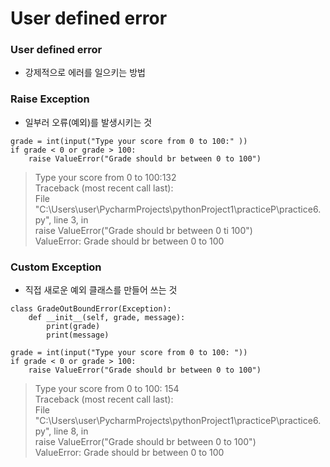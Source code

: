 User defined error
==

### User defined error
+ 강제적으로 에러를 일으키는 방법


### Raise Exception
+ 일부러 오류(예외)를 발생시키는 것
```
grade = int(input("Type your score from 0 to 100:" ))
if grade < 0 or grade > 100:
    raise ValueError("Grade should br between 0 to 100")
```
> Type your score from 0 to 100:132   
> Traceback (most recent call last):   
>  File "C:\Users\user\PycharmProjects\pythonProject1\practiceP\practice6.py", line 3, in <module>   
>    raise ValueError("Grade should br between 0 ti 100")   
> ValueError: Grade should br between 0 to 100


### Custom Exception
+ 직접 새로운 예외 클래스를 만들어 쓰는 것
```
class GradeOutBoundError(Exception):
    def __init__(self, grade, message):
        print(grade)
        print(message)

grade = int(input("Type your score from 0 to 100: "))
if grade < 0 or grade > 100:
    raise ValueError("Grade should br between 0 to 100")
```
>
>Type your score from 0 to 100: 154   
>Traceback (most recent call last):   
>  File "C:\Users\user\PycharmProjects\pythonProject1\practiceP\practice6.py", line 8, in <module>   
>    raise ValueError("Grade should br between 0 to 100")   
>ValueError: Grade should br between 0 to 100
